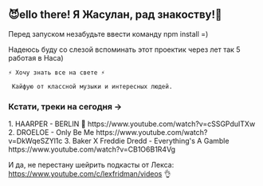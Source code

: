 <h2>😈ello there! Я Жасулан, рад знакоству!👋</h2> 

Перед запуском незабудьте ввести команду npm install =)


Надеюсь буду со слезой вспоминать этот проектик через лет так 5 работая в Наса)

    ⚡ Хочу знать все на свете ⚡

     Кайфую от классной музыки и интересных людей. 
     
<h3>Кстати, треки на сегодня -> </h3>
1. HAARPER - BERLIN 🙉                              https://www.youtube.com/watch?v=cSSGPduITXw                      
2. DROELOE - Only Be Me                             https://www.youtube.com/watch?v=DkWqeSZYl1c
3. Baker X Freddie Dredd - Everything's A Gamble    https://www.youtube.com/watch?v=CB1O6B1R4Vg
                            
И да, не перестану шейрить подкасты от Лекса: https://www.youtube.com/c/lexfridman/videos 👌
